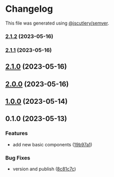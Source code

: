 # Changelog

This file was generated using [@jscutlery/semver](https://github.com/jscutlery/semver).

### [2.1.2](https://github.com/clayton-duarte/amalg/compare/theme-2.1.1...theme-2.1.2) (2023-05-16)

### [2.1.1](https://github.com/clayton-duarte/amalg/compare/theme-2.1.0...theme-2.1.1) (2023-05-16)

## [2.1.0](https://github.com/clayton-duarte/amalg/compare/theme-2.0.0...theme-2.1.0) (2023-05-16)

## [2.0.0](https://github.com/clayton-duarte/amalg/compare/theme-1.0.0...theme-2.0.0) (2023-05-16)

## [1.0.0](https://github.com/clayton-duarte/cpd/compare/theme-0.1.0...theme-1.0.0) (2023-05-14)

## 0.1.0 (2023-05-13)

### Features

- add new basic components ([19b97a1](https://github.com/clayton-duarte/cpd/commit/19b97a1d1af3652579d5cd7077886a6aff6d8c6b))

### Bug Fixes

- version and publish ([8c81c7c](https://github.com/clayton-duarte/cpd/commit/8c81c7ca317c1445a248d01aa1b79a225ffeb747))
